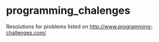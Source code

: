 programming_chalenges
=====================

Resolutions for problems listed on http://www.programming-challenges.com/
